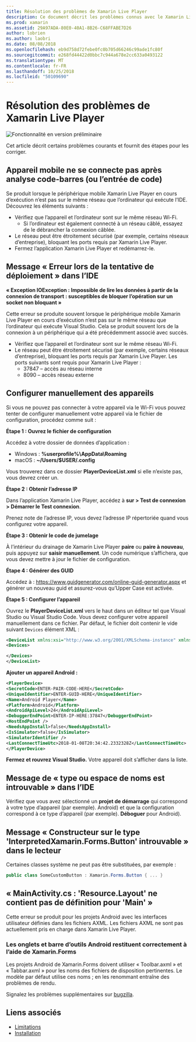 ```yaml
---
title: Résolution des problèmes de Xamarin Live Player
description: Ce document décrit les problèmes connus avec le Xamarin Live Player et les corrections éventuelles. Il aborde les problèmes de connexion, les problèmes de configuration et bien plus encore.
ms.prod: xamarin
ms.assetid: 29A97ADA-80E0-40A1-8B26-C68FFABE7D26
author: lobrien
ms.author: laobri
ms.date: 08/08/2018
ms.openlocfilehash: eb9d758d72febe0fc0b705d66246c99ade1fc80f
ms.sourcegitcommit: e268fd44422d0bbc7c944a678e2cc633a0493122
ms.translationtype: MT
ms.contentlocale: fr-FR
ms.lasthandoff: 10/25/2018
ms.locfileid: "50109690"
---
```

# <a name="troubleshooting-xamarin-live-player"></a>Résolution des problèmes de Xamarin Live Player

![Fonctionnalité en version préliminaire](~/media/shared/preview.png)

Cet article décrit certains problèmes courants et fournit des étapes pour les corriger.

## <a name="mobile-device-does-not-connect-after-scanning-barcode-or-entering-code"></a>Appareil mobile ne se connecte pas après analyse code-barres (ou l’entrée de code)

Se produit lorsque le périphérique mobile Xamarin Live Player en cours d’exécution n’est pas sur le même réseau que l’ordinateur qui exécute l’IDE. Découvrez les éléments suivants :

- Vérifiez que l’appareil et l’ordinateur sont sur le même réseau Wi-Fi.
  - Si l’ordinateur est également connecté à un réseau câblé, essayez de le débrancher la connexion câblée.
- Le réseau peut être étroitement sécurisé (par exemple, certains réseaux d’entreprise), bloquant les ports requis par Xamarin Live Player.
- Fermez l’application Xamarin Live Player et redémarrez-le.

## <a name="error-while-trying-to-deploy-message-in-ide"></a>Message « Erreur lors de la tentative de déploiement » dans l’IDE

**« Exception IOException : Impossible de lire les données à partir de la connexion de transport : susceptibles de bloquer l’opération sur un socket non bloquant »**

Cette erreur se produite souvent lorsque le périphérique mobile Xamarin Live Player en cours d’exécution n’est pas sur le même réseau que l’ordinateur qui exécute Visual Studio. Cela se produit souvent lors de la connexion à un périphérique qui a été précédemment associé avec succès.

* Vérifiez que l’appareil et l’ordinateur sont sur le même réseau Wi-Fi.
* Le réseau peut être étroitement sécurisé (par exemple, certains réseaux d’entreprise), bloquant les ports requis par Xamarin Live Player. Les ports suivants sont requis pour Xamarin Live Player :
  * 37847 – accès au réseau interne 
  * 8090 – accès réseau externe

## <a name="manually-configure-device"></a>Configurer manuellement des appareils

Si vous ne pouvez pas connecter à votre appareil via le Wi-Fi vous pouvez tenter de configurer manuellement votre appareil via le fichier de configuration, procédez comme suit :

**Étape 1 : Ouvrez le fichier de configuration**

Accédez à votre dossier de données d’application :

* Windows : **%userprofile%\AppData\Roaming**
* macOS : **~/Users/$USER/.config**

Vous trouverez dans ce dossier **PlayerDeviceList.xml** si elle n’existe pas, vous devrez créer un.

**Étape 2 : Obtenir l’adresse IP**

Dans l’application Xamarin Live Player, accédez à **sur > Test de connexion > Démarrer le Test connexion**.

Prenez note de l’adresse IP, vous devez l’adresse IP répertoriée quand vous configurez votre appareil.

**Étape 3 : Obtenir le code de jumelage**

À l’intérieur du drainage de Xamarin Live Player **paire** ou **paire à nouveau**, puis appuyez sur **saisir manuellement**. Un code numérique s’affichera, que vous devez mettre à jour le fichier de configuration.

**Étape 4 : Générer des GUID**

Accédez à : https://www.guidgenerator.com/online-guid-generator.aspx et générer un nouveau guid et assurez-vous qu’Upper Case est activée.

**Étape 5 : Configurer l’appareil**

Ouvrez le **PlayerDeviceList.xml** vers le haut dans un éditeur tel que Visual Studio ou Visual Studio Code. Vous devez configurer votre appareil manuellement dans ce fichier. Par défaut, le fichier doit contenir le vide suivant `Devices` élément XML :

```xml
<DeviceList xmlns:xsi="http://www.w3.org/2001/XMLSchema-instance" xmlns:xsd="http://www.w3.org/2001/XMLSchema">
<Devices>

</Devices>
</DeviceList>
```

**Ajouter un appareil Android :**

```xml
<PlayerDevice>
<SecretCode>ENTER-PAIR-CODE-HERE</SecretCode>
<UniqueIdentifier>ENTER-GUID-HERE</UniqueIdentifier>
<Name>Android Player</Name>
<Platform>Android</Platform>
<AndroidApiLevel>24</AndroidApiLevel>
<DebuggerEndPoint>ENTER-IP-HERE:37847</DebuggerEndPoint>
<HostEndPoint />
<NeedsAppInstall>false</NeedsAppInstall>
<IsSimulator>false</IsSimulator>
<SimulatorIdentifier />
<LastConnectTimeUtc>2018-01-08T20:34:42.2332328Z</LastConnectTimeUtc>
</PlayerDevice>
```

**Fermez et rouvrez Visual Studio.** Votre appareil doit s’afficher dans la liste.

## <a name="type-or-namespace-cannot-be-found-message-in-ide"></a>Message de « type ou espace de noms est introuvable » dans l’IDE

Vérifiez que vous avez sélectionné un **projet de démarrage** qui correspond à votre type d’appareil (par exemple). Android) et que la configuration correspond à ce type d’appareil (par exemple). **Déboguer** pour Android).

## <a name="constructor-on-type-interpretedxamarinformsbutton-not-found-message-in-player"></a>Message « Constructeur sur le type 'InterpretedXamarin.Forms.Button' introuvable » dans le lecteur

Certaines classes système ne peut pas être substituées, par exemple :

```csharp
public class SomeCustomButton : Xamarin.Forms.Button { ... }
```

## <a name="mainactivitycs-resourcelayout-does-not-contain-a-definition-for-main"></a>« MainActivity.cs : 'Resource.Layout' ne contient pas de définition pour 'Main' »

Cette erreur se produit pour les projets Android avec les interfaces utilisateur définies dans les fichiers AXML.
Les fichiers AXML ne sont pas actuellement pris en charge dans Xamarin Live Player.

### <a name="android-toolbar-and-tabs-render-incorrectly-using-xamarinforms"></a>Les onglets et barre d’outils Android restituent correctement à l’aide de Xamarin.Forms

Les projets Android de Xamarin.Forms doivent utiliser « Toolbar.axml » et « Tabbar.axml » pour les noms des fichiers de disposition pertinentes. Le modèle par défaut utilise ces noms ; en les renommant entraîne des problèmes de rendu.

Signalez les problèmes supplémentaires sur [bugzilla](https://aka.ms/live-player-report-issue).

## <a name="related-links"></a>Liens associés

- [Limitations](~/tools/live-player/limitations.md)
- [Installation](~/tools/live-player/install.md)
